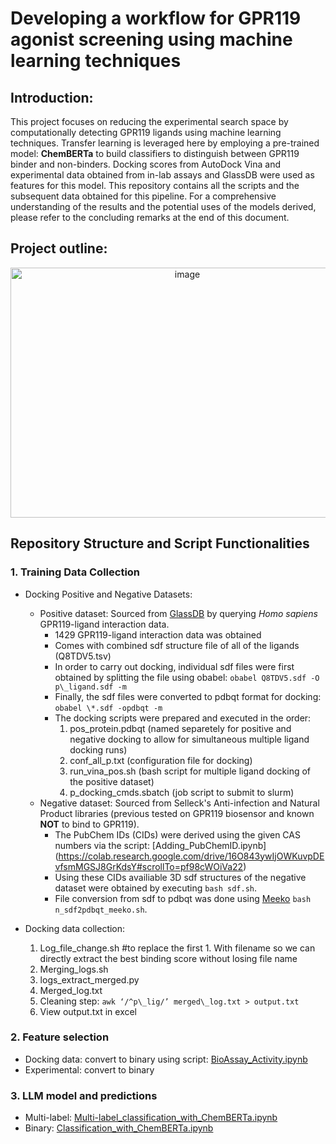 # Developing a workflow for GPR119 agonist screening using machine learning techniques 

## Introduction:
This project focuses on reducing the experimental search space by computationally detecting GPR119 ligands using machine learning techniques. Transfer learning is leveraged here by employing a pre-trained model: **ChemBERTa** to build classifiers to distinguish between GPR119 binder and non-binders. Docking scores from AutoDock Vina and experimental data obtained from in-lab assays and GlassDB were used as features for this model. This repository contains all the scripts and the subsequent data obtained for this pipeline. For a comprehensive understanding of the results and the potential uses of the models derived, please refer to the concluding remarks at the end of this document.

## Project outline:
<p align="center">
  <img width="550" height="400" alt="image" src="https://github.gatech.edu/storage/user/68782/files/a1ed9476-a5da-4bb1-9dba-19a3925d9267">
</p>

## Repository Structure and Script Functionalities
### 1. Training Data Collection
- Docking Positive and Negative Datasets:
    - Positive dataset: Sourced from [GlassDB](https://zhanggroup.org/GLASS/) by querying *Homo sapiens* GPR119-ligand interaction data.
        - 1429 GPR119-ligand interaction data was obtained
        - Comes with combined sdf structure file of all of the ligands (Q8TDV5.tsv)
        - In order to carry out docking, individual sdf files were first obtained by splitting the file using obabel: `obabel Q8TDV5.sdf -O p\_ligand.sdf -m`
        - Finally, the sdf files were converted to pdbqt format for docking: `obabel \*.sdf -opdbqt -m`
        - The docking scripts were prepared and executed in the order:
            1. pos\_protein.pdbqt (named separetely for positive and negative docking to allow for simultaneous multiple ligand docking runs)
            2. conf\_all\_p.txt (configuration file for docking)
            3. run\_vina\_pos.sh (bash script for multiple ligand docking of the positive dataset)
            4. p\_docking\_cmds.sbatch (job script to submit to slurm)
    - Negative dataset: Sourced from Selleck's Anti-infection and Natural Product libraries (previous tested on GPR119 biosensor and known **NOT** to bind to GPR119).
        - The PubChem IDs (CIDs) were derived using the given CAS numbers via the script: [Adding_PubChemID.ipynb]        (https://colab.research.google.com/drive/16O843ywIjOWKuvpDEvfsmMGSJ8GrKdsY#scrollTo=pf98cWOiVa22)
        - Using these CIDs availiable 3D sdf structures of the negative dataset were obtained by executing `bash sdf.sh`.
        - File conversion from sdf to pdbqt was done using [Meeko](https://github.com/forlilab/Meeko) `bash n_sdf2pdbqt_meeko.sh`.

- Docking data collection:
   1. Log\_file\_change.sh #to replace the first 1. With filename so we can directly extract the best binding score without losing file name
   1. Merging\_logs.sh
   1. logs\_extract\_merged.py
   1. Merged\_log.txt
   1. Cleaning step: `awk ‘/^p\_lig/’ merged\_log.txt > output.txt`
   1. View output.txt in excel

### 2. Feature selection

- Docking data: convert to binary using script: [BioAssay_Activity.ipynb](https://colab.research.google.com/drive/1lHBy0eFzV4cYg5f3pb8xqcsQuLhCiIyM#scrollTo=qWW7desIV_d9)
- Experimental: convert to binary

### 3. LLM model and predictions 
- Multi-label: [Multi-label_classification_with_ChemBERTa.ipynb](https://colab.research.google.com/drive/1720FLC2LUZ_Y_Yysk5MNVU_oKv5kNdCd) 
- Binary: [Classification_with_ChemBERTa.ipynb](https://colab.research.google.com/drive/1NIQIhbKqvZGcaEqI0mABlC4jflefuJFT)
